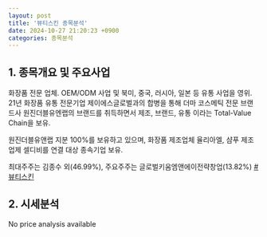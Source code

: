 ```yaml
---
layout: post
title: '뷰티스킨 종목분석'
date: 2024-10-27 21:20:23 +0900
categories: 종목분석
---
```


## 1. 종목개요 및 주요사업

화장품 전문 업체. OEM/ODM 사업 및 북미, 중국, 러시아, 일본 등 유통 사업을 영위. 21년 화장품 유통 전문기업 제이에스글로벌과의 합병을 통해 더마 코스메틱 전문 브랜드사 원진더블유엔랩의 브랜드를 취득하면서 제조, 브랜드, 유통 이라는 Total-Value Chain을 보유.

원진더블유앤랩 지분 100%를 보유하고 있으며, 화장품 제조업체 율리아엘, 샴푸 제조업제 셀디비를 연결 대상 종속기업 보유.

최대주주는 김종수 외(46.99%), 주요주주는 글로벌키움엠앤에이전략창업(13.82%)
[#뷰티스킨](#)

## 2. 시세분석

No price analysis available

